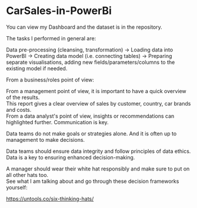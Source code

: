 # CarSales-in-PowerBi
You can view my Dashboard and the dataset is in the repository.

The tasks I performed in general are: 

Data pre-processing (cleansing, transformation) → Loading data into PowerBI → Creating data model (i.e. connecting tables)  → Preparing separate visualisations, adding new fields/parameters/columns to the existing model if needed.  

From a business/roles point of view:

From a management point of view, it is important to have a quick overview of the results.   
This report gives a clear overview of sales by customer, country, car brands and costs.  
From a data analyst's point of view, insights or recommendations can highlighted further. Communication is key.  

Data teams do not make goals or strategies alone. And it is often up to management to make decisions.  

Data teams should ensure data integrity and follow principles of data ethics.   
Data is a key to ensuring enhanced decision-making.  

A manager should wear their white hat responsibly and make sure to put on all other hats too.   
See what I am talking about and go through these decision frameworks yourself: 

https://untools.co/six-thinking-hats/


